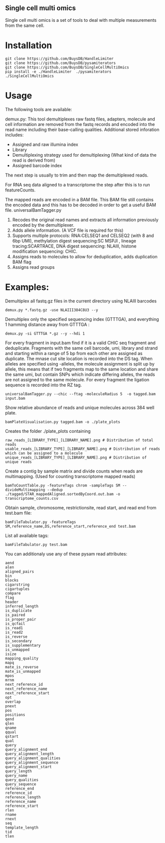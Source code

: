 ## Single cell multi omics
Single cell multi omics is a set of tools to deal with multiple measurements from the same cell.

# Installation
```
git clone https://github.com/BuysDB/HandleLimiter
git clone https://github.com/BuysDB/pysamiterators
git clone https://github.com/BuysDB/SingleCellMultiOmics
pip install -e ./HandleLimiter  ./pysamiterators  ./SingleCellMultiOmics
```

# Usage

The following tools are available:

demux.py:
This tool demultiplexes raw fastq files, adapters, molecule and cell information are removed from the fastq records and encoded into the read name including their base-calling qualities.
Additional stored inforation includes:
- Assigned and raw illumina index
- Library
- Demultiplexing strategy used for demultiplexing (What kind of data the read is derived from)
- Assigned barcode index

The next step is usually to trim and then map the demultiplexed reads.

 For RNA seq data aligned to a transcriptome the step after this is to run featureCounts.

The mapped reads are encoded in a BAM file. This BAM file still contains the encoded data and this has to be decoded in order to get a useful BAM file.
universalBamTagger.py
1) Recodes the original read names and extracts all information previously encoded by the demultiplexer.
2) Adds allele information. (A VCF file is required for this)
3) Supports multiple protocols: RNA:CELSEQ1 and CELSEQ2 (with 8 and 6bp UMI), methylation digest sequencing:SC MSPJI ,  lineage tracing:SCARTRACE, DNA digest sequencing: NLAIII, histone modification sequencing: CHIC.
4) Assigns reads to molecules to allow for deduplication, adds duplication BAM flag
5) Assigns read groups



# Examples:

Demultiplex all fastq.gz files in the current directory using NLAIII barcodes
```
demux.py *.fastq.gz -use NLAIII384C8U3 --y
````

Demultiplex only the specified sequencing index (GTTTGA), and everything 1 hamming distance away from GTTTGA  :
```
demux.py -si GTTTGA *.gz --y --hdi 1
```

For every fragment in input.bam find if it is a valid CHIC seq fragment and deduplicate. Fragments with the same cell barcode, umi, library and strand and starting within a range of 5 bp from each other are assigned as duplicate. The mnase cut site location is recorded into the DS tag. When alleles are specified using -alleles, the molecule assignment is split up by allele, this means that if two fragments map to the same location and share the same umi, but contain SNPs which indicate differing alleles, the reads are not assigned to the same molecule. For every fragment the ligation sequence is recorded into the RZ tag.
```
universalBamTagger.py --chic --ftag -moleculeRadius 5  -o tagged.bam input.bam
 ```




Show relative abundance of reads and unique molecules across 384 well plate.
```
bamPlateVisualisation.py tagged.bam -o ./plate_plots
```
Creates the folder ./plate_plots containing  
```
raw_reads_[LIBRARY_TYPE]_[LIBRARY_NAME].png # Distribution of total reads
usable_reads_[LIBRARY_TYPE]_[LIBRARY_NAME].png # Distribution of reads which can be assigned to a molecule
unique_reads_[LIBRARY_TYPE]_[LIBRARY_NAME].png # Distribution of unique reads
```


Create a contig by sample matrix and divide counts when reads are multimapping. (Used for counting transcriptome mapped reads)
```
bamToCountTable.py -featureTags chrom -sampleTags SM --divideMultimapping --dedup ./tagged/STAR_mappedAligned.sortedByCoord.out.bam -o transcriptome_counts.csv
```

Obtain sample, chromosome, restrictionsite, read start, and read end from test.bam file:
```
bamFileTabulator.py -featureTags SM,reference_name,DS,reference_start,reference_end test.bam
```
List all available tags:
```
bamFileTabulator.py test.bam
```

You can additionaly use any of these pysam read attributes:
```
aend
alen
aligned_pairs
bin
blocks
cigarstring
cigartuples
compare
flag
header
inferred_length
is_duplicate
is_paired
is_proper_pair
is_qcfail
is_read1
is_read2
is_reverse
is_secondary
is_supplementary
is_unmapped
isize
mapping_quality
mapq
mate_is_reverse
mate_is_unmapped
mpos
mrnm
next_reference_id
next_reference_name
next_reference_start
opt
overlap
pnext
pos
positions
qend
qlen
qname
qqual
qstart
qual
query
query_alignment_end
query_alignment_length
query_alignment_qualities
query_alignment_sequence
query_alignment_start
query_length
query_name
query_qualities
query_sequence
reference_end
reference_id
reference_length
reference_name
reference_start
rlen
rname
rnext
seq
template_length
tid
tlen
```
